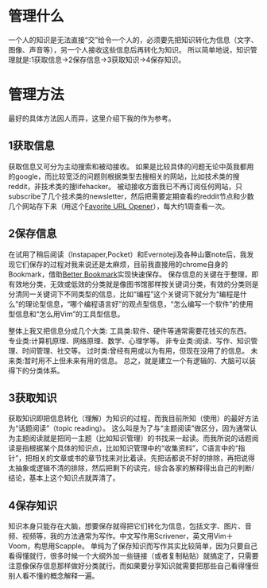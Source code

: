 # 管理什么
一个人的知识是无法直接“交”给令一个人的，必须要先把知识转化为信息（文字、图像、声音等），另一个人接收这些信息后再转化为知识。
所以简单地说，知识管理就是:1获取信息→2保存信息→3获取知识→4保存知识。

# 管理方法
最好的具体方法因人而异，这里介绍下我的作为参考。
## 1获取信息
获取信息又可分为主动搜索和被动接收。
如果是比较具体的问题无论中英我都用的google，而比较宽泛的问题则根据类型去搜相关的网站，比如技术类的搜reddit，非技术类的搜lifehacker。
被动接收方面我已不再订阅任何网站，只subscribe了几个技术类的newsletter，然后把需要定期查看的reddit节点和少数几个网站存下来（用这个[Favorite URL Opener](https://chrome.google.com/webstore/detail/favorite-url-opener/fmaghpidamhgpflfpekegcleapoapjba)），每大约1周查看一次。

## 2保存信息
在试用了稍后阅读（Instapaper,Pocket）和Evernoteji及各种山寨note后，我发现它们保存的过程对我来说还是太麻烦，目前我直接用的chrome自身的Bookmark，借助[Better Bookmark](https://chrome.google.com/webstore/detail/better-bookmark/pniopfmciclllcpockpkgceikipiibol)实现快速保存。
保存信息的关键在于整理，即有效地分类，无效或低效的分类就是像图书馆那样按关键词分类，有效的分类则是分清同一关键词下不同类型的信息，比如“编程”这个关键词下就分为“编程是什么”的理论型信息，“哪个编程语言好”的观点型信息，“怎么编写一个软件”的使用型信息和“怎么用Vim”的工具型信息。

整体上我又把信息分成几个大类:
工具类:软件、硬件等通常需要花钱买的东西。
专业类:计算机原理、网络原理、数学、心理学等。
非专业类:阅读、写作、知识管理、时间管理、社交等。
过时类:曾经有用或以为有用，但现在没用了的信息。
未来类:暂时用不上但未来有用的信息。
总之，就是建立一个有逻辑的、大脑可以装得下的分类体系。

## 3获取知识
获取知识即把信息转化（理解）为知识的过程，而我目前所知（使用）的最好方法为“话题阅读”（topic reading）。
这么叫是为了与“主题阅读”做区分，因为通常认为主题阅读就是把同一主题（比如知识管理）的书找来一起读。而我所说的话题阅读是指根据某个具体的知识点，比如知识管理中的“收集资料”，C语言中的“指针”，把相关的文章或书的章节找来对比着读。先把话都说不好的排除，再把说得太抽象或逻辑不清的排除，然后把剩下的读完，综合各家的解释得出自己的判断/结论，基本上这个知识点就弄清了。

## 4保存知识
知识本身只能存在大脑，想要保存就得把它们转化为信息，包括文字、图片、音频、视频等，我的方法通常为写作。中文写作用Scrivener，英文用Vim＋Voom，构思用Scapple。
单纯为了保存知识而写作其实比较简单，因为只要自己看得懂就行，很多时候一个大纲外加一些链接（或者复制粘贴）就搞定了，只需要注意像保存信息那样做好分类就行。而如果要分享知识就需要把那些自己看得懂但别人看不懂的概念解释一遍。

